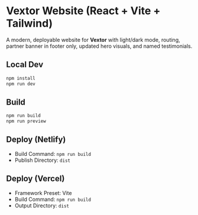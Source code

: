 # Vextor Website (React + Vite + Tailwind)

A modern, deployable website for **Vextor** with light/dark mode, routing, partner banner in footer only, updated hero visuals, and named testimonials.

## Local Dev
```bash
npm install
npm run dev
```

## Build
```bash
npm run build
npm run preview
```

## Deploy (Netlify)
- Build Command: `npm run build`
- Publish Directory: `dist`

## Deploy (Vercel)
- Framework Preset: Vite
- Build Command: `npm run build`
- Output Directory: `dist`
